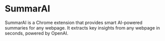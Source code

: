 # SummarAI
SummarAI is a Chrome extension that provides smart AI-powered summaries for any webpage. It extracts key insights from any webpage in seconds, powered by OpenAI.
